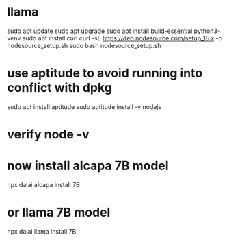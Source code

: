 # llama
sudo apt update
sudo apt upgrade
sudo apt install build-essential python3-venv
sudo apt install curl
curl -sL https://deb.nodesource.com/setup_18.x -o nodesource_setup.sh
sudo bash nodesource_setup.sh
# use aptitude to avoid running into conflict with dpkg
sudo apt install aptitude
sudo aptitude install -y nodejs
# verify node -v
# now install alcapa 7B model
npx dalai alcapa install 7B
# or llama 7B model
npx dalai llama install 7B

